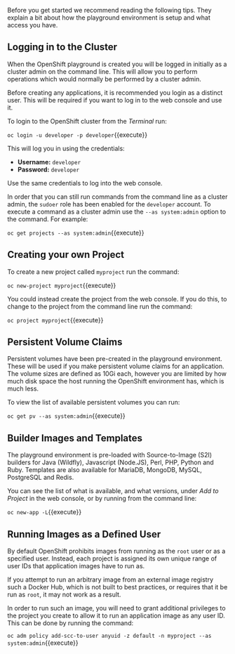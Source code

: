Before you get started we recommend reading the following tips. They explain
a bit about how the playground environment is setup and what access you have.

## Logging in to the Cluster

When the OpenShift playground is created you will be logged in initially as
a cluster admin on the command line. This will allow you to perform
operations which would normally be performed by a cluster admin.

Before creating any applications, it is recommended you login as a distinct
user. This will be required if you want to log in to the web console and
use it.

To login to the OpenShift cluster from the _Terminal_ run:

``oc login -u developer -p developer``{{execute}}

This will log you in using the credentials:

* **Username:** ``developer``
* **Password:** ``developer``

Use the same credentials to log into the web console.

In order that you can still run commands from the command line as a cluster
admin, the ``sudoer`` role has been enabled for the ``developer`` account.
To execute a command as a cluster admin use the ``--as system:admin`` option
to the command. For example:

``oc get projects --as system:admin``{{execute}}

## Creating your own Project

To create a new project called ``myproject`` run the command:

``oc new-project myproject``{{execute}}

You could instead create the project from the web console. If you do this,
to change to the project from the command line run the command:

``oc project myproject``{{execute}}

## Persistent Volume Claims

Persistent volumes have been pre-created in the playground environment.
These will be used if you make persistent volume claims for an application.
The volume sizes are defined as 10Gi each, however you are limited by how
much disk space the host running the OpenShift environment has, which is
much less.

To view the list of available persistent volumes you can run:

``oc get pv --as system:admin``{{execute}}

## Builder Images and Templates

The playground environment is pre-loaded with Source-to-Image (S2I) builders
for Java (Wildfly), Javascript (Node.JS), Perl, PHP, Python and Ruby.
Templates are also available for MariaDB, MongoDB, MySQL, PostgreSQL and
Redis.

You can see the list of what is available, and what versions, under _Add to
Project_ in the web console, or by running from the command line:

``oc new-app -L``{{execute}}

## Running Images as a Defined User

By default OpenShift prohibits images from running as the ``root`` user
or as a specified user. Instead, each project is assigned its own unique
range of user IDs that application images have to run as.

If you attempt to run an arbitrary image from an external image registry
such a Docker Hub, which is not built to best practices, or requires that
it be run as ``root``, it may not work as a result.

In order to run such an image, you will need to grant additional privileges
to the project you create to allow it to run an application image as any
user ID. This can be done by running the command:

``oc adm policy add-scc-to-user anyuid -z default -n myproject --as system:admin``{{execute}}

